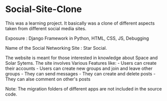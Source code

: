 # Social-Site-Clone


This was a learning project.
It basically was a clone of different aspects taken from different social media sites.

Exposure : Django Framework in Python, HTML, CSS, JS, Debugging

Name of the Social Networking Site : Star Social.

The website is meant for those interested in knowledge about Space and Solar Sytems.
The site involves Various Features like:
                  - Users can create their accounts
                  - Users can create new groups and join and leave other groups
                  - They can send messages
                  - They can create and delete posts
                  - They can alse comment on other's posts

Note: The migration folders of different apps are not included in the source code.

